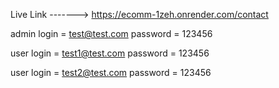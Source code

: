 Live Link ------->
https://ecomm-1zeh.onrender.com/contact





admin login = test@test.com
password = 123456

user login = test1@test.com
password = 123456

user login = test2@test.com
password = 123456
